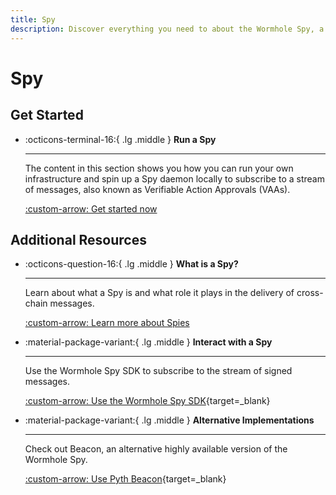 ```yaml
---
title: Spy
description: Discover everything you need to about the Wormhole Spy, a daemon that watches the Guardian Network and subscribe to signed messages.
---
```


# Spy

## Get Started

<div class="grid cards" markdown>

-   :octicons-terminal-16:{ .lg .middle } **Run a Spy**

    ---

    The content in this section shows you how you can run your own infrastructure and spin up a Spy daemon locally to subscribe to a stream of messages, also known as Verifiable Action Approvals (VAAs).

    [:custom-arrow: Get started now](/docs/infrastructure/spy/run-spy/)

</div>

## Additional Resources

<div class="grid cards" markdown>

-   :octicons-question-16:{ .lg .middle } **What is a Spy?**

    ---

    Learn about what a Spy is and what role it plays in the delivery of cross-chain messages.

    [:custom-arrow: Learn more about Spies](/docs/learn/infrastructure/spy/)

-   :material-package-variant:{ .lg .middle } **Interact with a Spy**

    ---

    Use the Wormhole Spy SDK to subscribe to the stream of signed messages.

    [:custom-arrow: Use the Wormhole Spy SDK](https://github.com/wormhole-foundation/wormhole/blob/main/spydk/js/README.md){target=\_blank}

-   :material-package-variant:{ .lg .middle } **Alternative Implementations**

    ---

    Check out Beacon, an alternative highly available version of the Wormhole Spy.

    [:custom-arrow: Use Pyth Beacon](https://github.com/pyth-network/beacon){target=\_blank}

</div>
